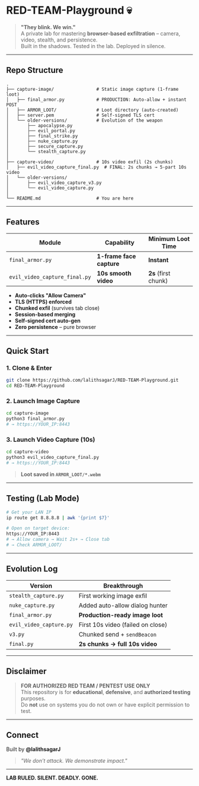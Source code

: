 # RED-TEAM-Playground 💀

> **"They blink. We win."**  
> A private lab for mastering **browser-based exfiltration** – camera, video, stealth, and persistence.  
> Built in the shadows. Tested in the lab. Deployed in silence.

---

## Repo Structure

```
.
├── capture-image/                # Static image capture (1-frame loot)
│   ├── final_armor.py            # PRODUCTION: Auto-allow + instant POST
│   ├── ARMOR_LOOT/               # Loot directory (auto-created)
│   ├── server.pem                # Self-signed TLS cert
│   └── older-versions/           # Evolution of the weapon
│       ├── apocalypse.py
│       ├── evil_portal.py
│       ├── final_strike.py
│       ├── nuke_capture.py
│       ├── secure_capture.py
│       └── stealth_capture.py
│
├── capture-video/                # 10s video exfil (2s chunks)
│   ├── evil_video_capture_final.py  # FINAL: 2s chunks → 5-part 10s video
│   └── older-versions/
│       ├── evil_video_capture_v3.py
│       └── evil_video_capture.py
│
└── README.md                     # You are here
```

---

## Features

| Module | Capability | Minimum Loot Time |
|-------|------------|-------------------|
| `final_armor.py` | **1-frame face capture** | **Instant** |
| `evil_video_capture_final.py` | **10s smooth video** | **2s** (first chunk) |

- **Auto-clicks "Allow Camera"**  
- **TLS (HTTPS) enforced**  
- **Chunked exfil** (survives tab close)  
- **Session-based merging**  
- **Self-signed cert auto-gen**  
- **Zero persistence** – pure browser

---

## Quick Start

### 1. Clone & Enter
```bash
git clone https://github.com/lalithsagarJ/RED-TEAM-Playground.git
cd RED-TEAM-Playground
```

### 2. Launch Image Capture
```bash
cd capture-image
python3 final_armor.py
# → https://YOUR_IP:8443
```

### 3. Launch Video Capture (10s)
```bash
cd capture-video
python3 evil_video_capture_final.py
# → https://YOUR_IP:8443
```

> **Loot saved in `ARMOR_LOOT/*.webm`**

---

## Testing (Lab Mode)

```bash
# Get your LAN IP
ip route get 8.8.8.8 | awk '{print $7}'

# Open on target device:
https://YOUR_IP:8443
# → Allow camera → Wait 2s+ → Close tab
# → Check ARMOR_LOOT/
```

---

## Evolution Log

| Version | Breakthrough |
|-------|-------------|
| `stealth_capture.py` | First working image exfil |
| `nuke_capture.py` | Added auto-allow dialog hunter |
| `final_armor.py` | **Production-ready image loot** |
| `evil_video_capture.py` | First 10s video (failed on close) |
| `v3.py` | Chunked send + `sendBeacon` |
| `final.py` | **2s chunks → full 10s video** |

---

## Disclaimer

> **FOR AUTHORIZED RED TEAM / PENTEST USE ONLY**  
> This repository is for **educational**, **defensive**, and **authorized testing** purposes.  
> Do **not** use on systems you do not own or have explicit permission to test.

---

## Connect

Built by **@lalithsagarJ**  
> *"We don’t attack. We demonstrate impact."*

---

**LAB RULED. SILENT. DEADLY. GONE.**
```
